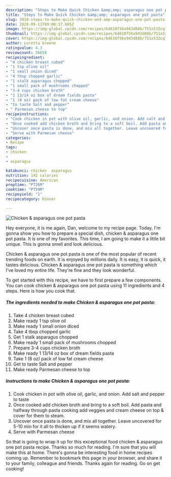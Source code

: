 ```yaml
---
description: "Steps to Make Quick Chicken &amp;amp; asparagus one pot pasta"
title: "Steps to Make Quick Chicken &amp;amp; asparagus one pot pasta"
slug: 3918-steps-to-make-quick-chicken-and-amp-asparagus-one-pot-pasta
date: 2020-09-11T09:08:17.605Z
image: https://img-global.cpcdn.com/recipes/64610f56a943d88b/751x532cq70/chicken-asparagus-one-pot-pasta-recipe-main-photo.jpg
thumbnail: https://img-global.cpcdn.com/recipes/64610f56a943d88b/751x532cq70/chicken-asparagus-one-pot-pasta-recipe-main-photo.jpg
cover: https://img-global.cpcdn.com/recipes/64610f56a943d88b/751x532cq70/chicken-asparagus-one-pot-pasta-recipe-main-photo.jpg
author: Loretta Greene
ratingvalue: 4.3
reviewcount: 36658
recipeingredient:
- "4 chicken breast cubed"
- "1 tsp olive oil"
- "1 small onion diced"
- "4 tbsp chopped garlic"
- "1 stalk asparagus chopped"
- "1 small pack of mushrooms chopped"
- "3-4 cups chicken broth"
- "1 13/14 oz box of dream fields pasta"
- "1 (8 oz) pack of low fat cream cheese"
- "to taste Salt and pepper"
- " Parmesan cheese to top"
recipeinstructions:
- "Cook chicken in pot with olive oil, garlic, and onion. Add salt and pepper to taste"
- "Once cooked add chicken broth and bring to a soft boil. Add pasta and halfway through pasta cooking add veggies and cream cheese on top &amp; cover for them to steam."
- "Uncover once pasta is done, and mix all together. Leave uncovered for 5-10 min for it all to thicken up if it seems watery."
- "Serve with Parmesan cheese"
categories:
- Recipe
tags:
- chicken
- 
- asparagus

katakunci: chicken  asparagus 
nutrition: 142 calories
recipecuisine: American
preptime: "PT26M"
cooktime: "PT59M"
recipeyield: "1"
recipecategory: Dinner

---
```



![Chicken &amp; asparagus one pot pasta](https://img-global.cpcdn.com/recipes/64610f56a943d88b/751x532cq70/chicken-asparagus-one-pot-pasta-recipe-main-photo.jpg)

Hey everyone, it is me again, Dan, welcome to my recipe page. Today, I'm gonna show you how to prepare a special dish, chicken &amp; asparagus one pot pasta. It is one of my favorites. This time, I am going to make it a little bit unique. This is gonna smell and look delicious.

Chicken &amp; asparagus one pot pasta is one of the most popular of recent trending foods on earth. It is enjoyed by millions daily. It is easy, it is quick, it tastes delicious. Chicken &amp; asparagus one pot pasta is something which I've loved my entire life. They're fine and they look wonderful.




To get started with this recipe, we have to first prepare a few components. You can cook chicken &amp; asparagus one pot pasta using 11 ingredients and 4 steps. Here is how you cook that.

<!--inarticleads1-->

##### The ingredients needed to make Chicken &amp; asparagus one pot pasta:

1. Take 4 chicken breast cubed
1. Make ready 1 tsp olive oil
1. Make ready 1 small onion diced
1. Take 4 tbsp chopped garlic
1. Get 1 stalk asparagus chopped
1. Make ready 1 small pack of mushrooms chopped
1. Prepare 3-4 cups chicken broth
1. Make ready 1 13/14 oz box of dream fields pasta
1. Take 1 (8 oz) pack of low fat cream cheese
1. Get to taste Salt and pepper
1. Make ready  Parmesan cheese to top




<!--inarticleads2-->

##### Instructions to make Chicken &amp; asparagus one pot pasta:

1. Cook chicken in pot with olive oil, garlic, and onion. Add salt and pepper to taste
1. Once cooked add chicken broth and bring to a soft boil. Add pasta and halfway through pasta cooking add veggies and cream cheese on top &amp; cover for them to steam.
1. Uncover once pasta is done, and mix all together. Leave uncovered for 5-10 min for it all to thicken up if it seems watery.
1. Serve with Parmesan cheese




So that is going to wrap it up for this exceptional food chicken &amp; asparagus one pot pasta recipe. Thanks so much for reading. I'm sure that you will make this at home. There's gonna be interesting food in home recipes coming up. Remember to bookmark this page in your browser, and share it to your family, colleague and friends. Thanks again for reading. Go on get cooking!
